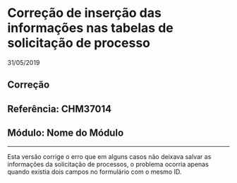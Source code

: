 # Correção de inserção das informações nas tabelas de solicitação de processo
31/05/2019
## Correção
## Referência: CHM37014
## Módulo: Nome do Módulo
***

Esta versão corrige o erro que em alguns casos não deixava salvar as informações da solicitação de processos,  o  problema ocorria apenas quando existia dois campos no formulário com o mesmo ID.